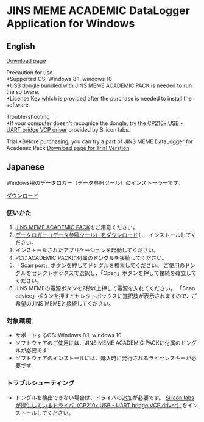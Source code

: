 # JINS MEME ACADEMIC DataLogger Application for Windows

## English

[Download page](https://github.com/jins-meme/academic-pack-datalogger-for-windows/releases)

Precaution for use<br>
*Supported OS: Windows 8.1, windows 10<br>
*USB dongle bundled with JINS MEME ACADEMIC PACK is needed to run the software.<br>
*License Key which is provided after the purchase is needed to install the software.<br>

Trouble-shooting<br>
*If your computer doesn't recognize the dongle, try the [CP210x USB - UART bridge VCP driver]( https://www.silabs.com/products/mcu/Pages/USBtoUARTBridgeVCPDrivers.aspx) provided by Silicon labs.


Trial 
*Before purchasing, you can try a part of JINS MEME DataLogger for Academic Pack
[Download page for Trial Verstion](https://github.com/jins-meme/ap-Trial-datalogger-for-windows)

## Japanese

Windows用のデータロガー（データ参照ツール）のインストーラーです。

[ダウンロード](https://github.com/jins-meme/academic-pack-datalogger-for-windows/releases)

### 使いかた
1. [JINS MEME ACADEMIC PACK](https://jins-meme.com/academic)をご用意ください。
2. [データロガー（データ参照ツール）をダウンロード](https://github.com/jins-meme/academic-pack-datalogger-for-windows/releases)し、インストールしてください。
3. インストールされたアプリケーションを起動してください。
4. PCにACADEMIC PACKに付属のドングルを接続してください。
5. 「Scan port」ボタンを押してドングルを検索してください。 ご使用のドングルをセレクトボックスで選択し、「Open」ボタンを押して接続を確立してください。
6. JINS MEMEの電源ボタンを2秒以上押して電源を入れてください。 「Scan device」ボタンを押すとセレクトボックスに選択肢が表示されますので、ご希望のJINS MEMEと接続してください。

### 対象環境
* サポートするOS: Windows 8.1, windows 10
* ソフトウェアのご使用には、JINS MEME ACADEMIC PACKに付属のドングルが必要です
* ソフトウェアのインストールには、購入時に発行されるライセンスキーが必要です

### トラブルシューティング
* ドングルを検出できない場合は、ドライバの追加が必要です。 [Silicon labsが提供しているドライバ（CP210x USB - UART bridge VCP driver）]( https://www.silabs.com/products/mcu/Pages/USBtoUARTBridgeVCPDrivers.aspx)をインストールしてください。
